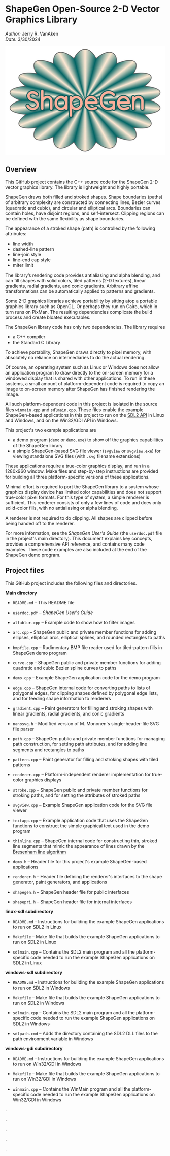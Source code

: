 # ShapeGen Open-Source 2-D Vector Graphics Library

_Author:_ Jerry R. VanAken  
_Date:_ 3/30/2024

![Conic gradient example](/data/logo.jpg?raw=true)

## Overview

This GitHub project contains the C++ source code for the ShapeGen 2-D vector graphics library. The library is lightweight and highly portable.

ShapeGen draws both filled and stroked shapes. Shape boundaries (paths) of arbitrary complexity are constructed by connecting lines, Bezier curves (quadratic and cubic), and circular and elliptical arcs. Boundaries can contain holes, have disjoint regions, and self-intersect. Clipping regions can be defined with the same flexibility as shape boundaries.

The appearance of a stroked shape (path) is controlled by the following attributes:
* line width
* dashed-line pattern
* line-join style
* line-end cap style
* miter limit

The library’s rendering code provides antialiasing and alpha blending, and can fill shapes with solid colors, tiled patterns (2-D textures), linear gradients, radial gradients, and conic gradients. Arbitrary affine transformations can be automatically applied to patterns and gradients.

Some 2-D graphics libraries achieve portability by sitting atop a portable graphics library such as OpenGL. Or perhaps they run on Cairo, which in turn runs on PixMan. The resulting dependencies complicate the build process and create bloated executables.

The ShapeGen library code has only two dependencies. The library requires
* a C++ compiler
* the Standard C Library

To achieve portability, ShapeGen draws directly to pixel memory, with absolutely no reliance on intermediaries to do the actual rendering.

Of course, an operating system such as Linux or Windows does not allow an application program to draw directly to the on-screen memory for a windowed display that is shared with other applications. To run in these systems, a small amount of platform-dependent code is required to copy an image to on-screen memory after ShapeGen has finished rendering the image.

All such platform-dependent code in this project is isolated in the source files `winmain.cpp` and `sdlmain.cpp`. These files enable the example ShapeGen-based applications in this project to run on the [SDL2 API](https://wiki.libsdl.org/) in Linux and Windows, and on the Win32/GDI API in Windows.

This project's two example applications are
* a demo program (`demo` or `demo.exe`) to show off the graphics capabilities of the ShapeGen library
* a simple ShapeGen-based SVG file viewer (`svgview` or `svgview.exe`) for viewing standalone SVG files (with `.svg` filename extensions)

These applications require a true-color graphics display, and run in a 1280x960 window. Make files and step-by-step instructions are provided for building all three platform-specific versions of these applications.

Minimal effort is required to port the ShapeGen library to a system whose graphics display device has limited color capabilities and does not support true-color pixel formats. For this type of system, a simple renderer is sufficient. This renderer consists of only a few lines of code and does only solid-color fills, with no antialiasing or alpha blending. 

A renderer is not required to do clipping. All shapes are clipped before being handed off to the renderer.

For more information, see the _ShapeGen User's Guide_ (the `userdoc.pdf` file in the project's main directory). This document explains key concepts, provides a comprehensive API reference, and contains many code examples. These code examples are also included at the end of the ShapeGen demo program.

## Project files

This GitHub project includes the following files and directories.

**Main directory**

* `README.md` &ndash; This README file

* `userdoc.pdf` &ndash; _ShapeGen User's Guide_

* `alfablur.cpp` &ndash; Example code to show how to filter images

* `arc.cpp` &ndash; ShapeGen public and private member functions for adding ellipses, elliptical arcs, elliptical splines, and rounded rectangles to paths

* `bmpfile.cpp` &ndash; Rudimentary BMP file reader used for tiled-pattern fills in ShapeGen demo program

* `curve.cpp` &ndash; ShapeGen public and private member functions for adding quadratic and cubic Bezier spline curves to paths
 
* `demo.cpp` &ndash; Example ShapeGen application code for the demo program
 
* `edge.cpp` &ndash; ShapeGen internal code for converting paths to lists of polygonal edges, for clipping shapes defined by polygonal edge lists, and for feeding shape information to renderers

* `gradient.cpp` &ndash; Paint generators for filling and stroking shapes with linear gradients, radial gradients, and conic gradients

* `nanosvg.h` &ndash; Modified version of M. Mononen's single-header-file SVG file parser
 
* `path.cpp` &ndash; ShapeGen public and private member functions for managing path construction, for setting path attributes, and for adding line segments and rectangles to paths

* `pattern.cpp` &ndash; Paint generator for filling and stroking shapes with tiled patterns

* `renderer.cpp` &ndash; Platform-independent renderer implementation for true-color graphics displays

* `stroke.cpp` &ndash; ShapeGen public and private member functions for stroking paths, and for setting the attributes of stroked paths

* `svgview.cpp` &ndash; Example ShapeGen application code for the SVG file viewer
 
* `textapp.cpp` &ndash; Example application code that uses the ShapeGen functions to construct the simple graphical text used in the demo program
 
* `thinline.cpp` &ndash; ShapeGen internal code for constructing thin, stroked line segments that mimic the appearance of lines drawn by the [Bresenham line algorithm](https://en.wikipedia.org/wiki/Bresenham's_line_algorithm)
 
* `demo.h` &ndash; Header file for this project's example ShapeGen-based applications

* `renderer.h` &ndash; Header file defining the renderer's interfaces to the shape generator, paint generators, and applications
 
* `shapegen.h` &ndash; ShapeGen header file for public interfaces
 
* `shapepri.h` &ndash; ShapeGen header file for internal interfaces

**linux-sdl subdirectory**

* `README.md` &ndash; Instructions for building the example ShapeGen applications to run on SDL2 in Linux

* `Makefile` &ndash; Make file that builds the example ShapeGen applications to run on SDL2 in Linux

* `sdlmain.cpp` &ndash; Contains the SDL2 main program and all the platform-specific code needed to run the example ShapeGen applications on SDL2 in Linux

**windows-sdl subdirectory**

* `README.md` &ndash; Instructions for building the example ShapeGen applications to run on SDL2 in Windows

* `Makefile` &ndash; Make file that builds the example ShapeGen applications to run on SDL2 in Windows

* `sdlmain.cpp` &ndash; Contains the SDL2 main program and all the platform-specific code needed to run the example ShapeGen applications on SDL2 in Windows

* `sdlpath.cmd` &ndash; Adds the directory containing the SDL2 DLL files to the path environment variable in Windows

**windows-gdi subdirectory**

* `README.md` &ndash; Instructions for building the example ShapeGen applications to run on Win32/GDI in Windows

* `Makefile` &ndash; Make file that builds the example ShapeGen applications to run on Win32/GDI in Windows

* `winmain.cpp` &ndash; Contains the WinMain program and all the platform-specific code needed to run the example ShapeGen applications on Win32/GDI in Windows

.

.

.

.

.

